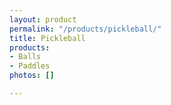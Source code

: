 ```yaml
---
layout: product
permalink: "/products/pickleball/"
title: Pickleball
products:
- Balls
- Paddles
photos: []

---
```

